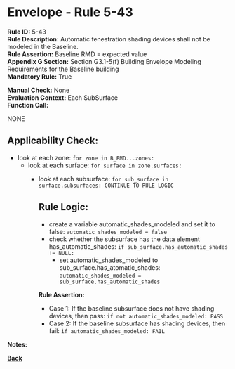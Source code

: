 
# Envelope - Rule 5-43  

**Rule ID:** 5-43  
**Rule Description:** Automatic fenestration shading devices shall not be modeled in the Baseline.  
**Rule Assertion:** Baseline RMD = expected value  
**Appendix G Section:** Section G3.1-5(f) Building Envelope Modeling Requirements for the Baseline building  
**Mandatory Rule:** True

**Manual Check:** None  
**Evaluation Context:** Each SubSurface  
**Function Call:**  

NONE

## Applicability Check:  
- look at each zone: `for zone in B_RMD...zones:`
    - look at each surface: `for surface in zone.surfaces:`
        - look at each subsurface: `for sub_surface in surface.subsurfaces: CONTINUE TO RULE LOGIC`

            ## Rule Logic:  
            - create a variable automatic_shades_modeled and set it to false: `automatic_shades_modeled = false`
            - check whether the subsurface has the data element has_automatic_shades: `if sub_surface.has_automatic_shades != NULL:`
                - set automatic_shades_modeled to sub_surface.has_atomatic_shades: `automatic_shades_modeled = sub_surface.has_automatic_shades`

            **Rule Assertion:**
            - Case 1: If the baseline subsurface does not have shading devices, then pass: `if not automatic_shades_modeled: PASS`
            - Case 2: If the baseline subsurface has shading devices, then fail: `if automatic_shades_modeled: FAIL`


**Notes:**


**[Back](../_toc.md)**


